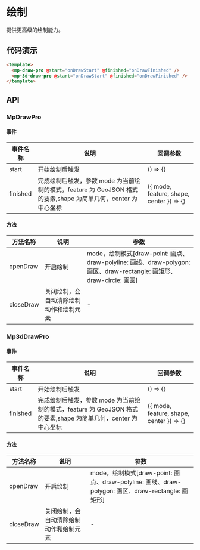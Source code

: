 # 绘制

提供更高级的绘制能力。

## 代码演示

```html
<template>
  <mp-draw-pro @start="onDrawStart" @finished="onDrawFinished" />
  <mp-3d-draw-pro @start="onDrawStart" @finished="onDrawFinished" />
</template>
```

## API

### MpDrawPro

#### 事件

| 事件名称 | 说明                                                                                                          | 回调参数                                 |
| -------- | ------------------------------------------------------------------------------------------------------------- | ---------------------------------------- |
| start    | 开始绘制后触发                                                                                                | () => {}                                 |
| finished | 完成绘制后触发，参数 mode 为当前绘制的模式，feature 为 GeoJSON 格式的要素,shape 为简单几何，center 为中心坐标 | ({ mode, feature, shape, center }) => {} |

#### 方法

| 方法名称  | 说明                                   | 参数                                                                                                                 |
| --------- | -------------------------------------- | -------------------------------------------------------------------------------------------------------------------- |
| openDraw  | 开启绘制                               | mode，绘制模式[draw-point: 画点、draw-polyline: 画线、draw-polygon: 画区、draw-rectangle: 画矩形、draw-circle: 画圆] |
| closeDraw | 关闭绘制，会自动清除绘制动作和绘制元素 | -                                                                                                                    |

### Mp3dDrawPro

#### 事件

| 事件名称 | 说明                                                                                                          | 回调参数                                 |
| -------- | ------------------------------------------------------------------------------------------------------------- | ---------------------------------------- |
| start    | 开始绘制后触发                                                                                                | () => {}                                 |
| finished | 完成绘制后触发，参数 mode 为当前绘制的模式，feature 为 GeoJSON 格式的要素,shape 为简单几何，center 为中心坐标 | ({ mode, feature, shape, center }) => {} |

#### 方法

| 方法名称  | 说明                                   | 参数                                                                                              |
| --------- | -------------------------------------- | ------------------------------------------------------------------------------------------------- |
| openDraw  | 开启绘制                               | mode，绘制模式[draw-point: 画点、draw-polyline: 画线、draw-polygon: 画区、draw-rectangle: 画矩形] |
| closeDraw | 关闭绘制，会自动清除绘制动作和绘制元素 | -                                                                                                 |
